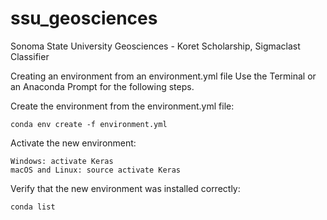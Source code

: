 # ssu_geosciences
Sonoma State University Geosciences - Koret Scholarship, Sigmaclast Classifier



Creating an environment from an environment.yml file
Use the Terminal or an Anaconda Prompt for the following steps.


Create the environment from the environment.yml file:
```
conda env create -f environment.yml
```


Activate the new environment:
```
Windows: activate Keras
macOS and Linux: source activate Keras
```


Verify that the new environment was installed correctly:
```
conda list
```
